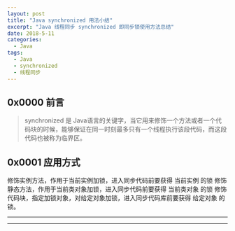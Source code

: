 ```yaml
---
layout: post
title: "Java synchronized 用法小结"
excerpt: "Java 线程同步 synchronized 即同步锁使用方法总结"
date: 2018-5-11
categories:
  - Java
tags:
  - Java
  - synchronized
  - 线程同步
---
```


## 0x0000 前言
> synchronized 是 Java语言的关键字，当它用来修饰一个方法或者一个代码块的时候，能够保证在同一时刻最多只有一个线程执行该段代码，而这段代码也被称为临界区。

## 0x0001 应用方式
修饰实例方法，作用于当前实例加锁，进入同步代码前要获得 当前实例 的锁
修饰静态方法，作用于当前类对象加锁，进入同步代码前要获得 当前类对象 的锁
修饰代码块，指定加锁对象，对给定对象加锁，进入同步代码库前要获得 给定对象 的锁。

-------------------





-------------------

